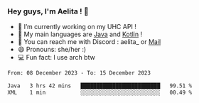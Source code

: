 ### Hey guys, I'm Aelita ! 👋

- 🔭 I’m currently working on my UHC API !
- 🌱 My main languages are [Java](https://www.oracle.com/java/) and [Kotlin](https://kotlinlang.org/) !
- 💬 You can reach me with Discord : aelita_ or [Mail](mailto:pro.shinobuu@gmail.com)
- 😄 Pronouns: she/her :) 
- 💻 Fun fact: I use arch btw

<!--START_SECTION:waka-->

```txt
From: 08 December 2023 - To: 15 December 2023

Java   3 hrs 42 mins   █████████████████████████   99.51 %
XML    1 min           ░░░░░░░░░░░░░░░░░░░░░░░░░   00.49 %
```

<!--END_SECTION:waka-->
